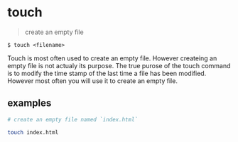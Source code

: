 # touch
> create an empty file

`$ touch <filename>`

Touch is most often used to create an empty file. However createing an empty file is not actualy its purpose. The true purose of the touch command is to modify the time stamp of the last time a file has been modified. However most often you will use it to create an empty file.

## examples
``` sh
# create an empty file named `index.html`

touch index.html
```
